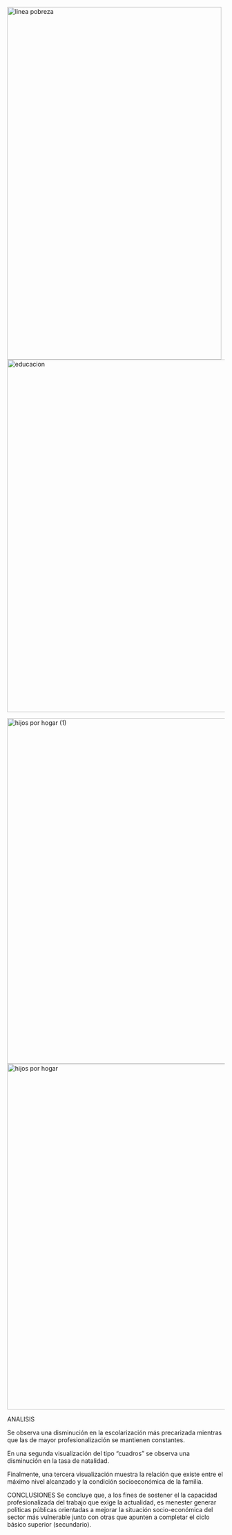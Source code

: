 
<img width="496" height="814" alt="linea pobreza" src="https://github.com/user-attachments/assets/3613141c-1465-4fa8-bde1-10280d14082f" /> <img width="1393" height="814" alt="educacion" src="https://github.com/user-attachments/assets/81ea71c9-3335-4af8-8d60-1f8bf13c791d" />


<img width="1393" height="798" alt="hijos por hogar (1)" src="https://github.com/user-attachments/assets/68d89b26-6d7c-459a-becc-6b2dee308d6d" /> <img width="1393" height="798" alt="hijos por hogar" src="https://github.com/user-attachments/assets/dbd3ab35-5408-4215-acaa-ec1327c4047a" />





ANALISIS

Se observa una disminución en la escolarización más precarizada mientras que las de mayor profesionalización se mantienen constantes.

En una segunda visualización del tipo “cuadros” se observa una disminución en la tasa de natalidad.

Finalmente, una tercera visualización muestra la relación que existe entre el máximo nivel alcanzado y la condición socioeconómica de la familia.


CONCLUSIONES
Se concluye que, a los fines de sostener el la capacidad profesionalizada del trabajo que exige la actualidad, es menester generar políticas públicas orientadas a mejorar la situación socio-económica del sector más vulnerable junto con otras que apunten a completar el ciclo básico superior (secundario). 


